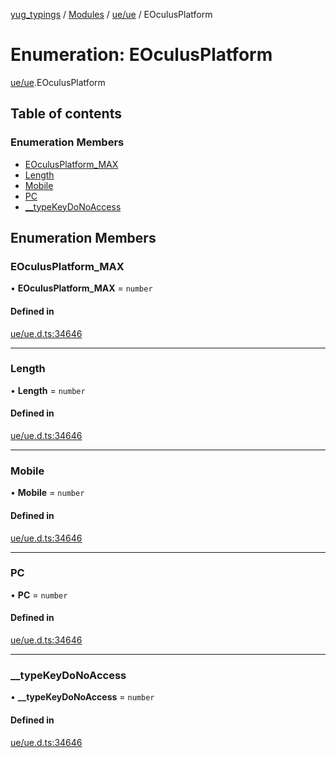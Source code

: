 [yug_typings](../README.md) / [Modules](../modules.md) / [ue/ue](../modules/ue_ue.md) / EOculusPlatform

# Enumeration: EOculusPlatform

[ue/ue](../modules/ue_ue.md).EOculusPlatform

## Table of contents

### Enumeration Members

- [EOculusPlatform\_MAX](ue_ue.EOculusPlatform.md#eoculusplatform_max)
- [Length](ue_ue.EOculusPlatform.md#length)
- [Mobile](ue_ue.EOculusPlatform.md#mobile)
- [PC](ue_ue.EOculusPlatform.md#pc)
- [\_\_typeKeyDoNoAccess](ue_ue.EOculusPlatform.md#__typekeydonoaccess)

## Enumeration Members

### EOculusPlatform\_MAX

• **EOculusPlatform\_MAX** = `number`

#### Defined in

[ue/ue.d.ts:34646](https://github.com/YugMetaverse/yug_typings/blob/25cad34/ue/ue.d.ts#L34646)

___

### Length

• **Length** = `number`

#### Defined in

[ue/ue.d.ts:34646](https://github.com/YugMetaverse/yug_typings/blob/25cad34/ue/ue.d.ts#L34646)

___

### Mobile

• **Mobile** = `number`

#### Defined in

[ue/ue.d.ts:34646](https://github.com/YugMetaverse/yug_typings/blob/25cad34/ue/ue.d.ts#L34646)

___

### PC

• **PC** = `number`

#### Defined in

[ue/ue.d.ts:34646](https://github.com/YugMetaverse/yug_typings/blob/25cad34/ue/ue.d.ts#L34646)

___

### \_\_typeKeyDoNoAccess

• **\_\_typeKeyDoNoAccess** = `number`

#### Defined in

[ue/ue.d.ts:34646](https://github.com/YugMetaverse/yug_typings/blob/25cad34/ue/ue.d.ts#L34646)
